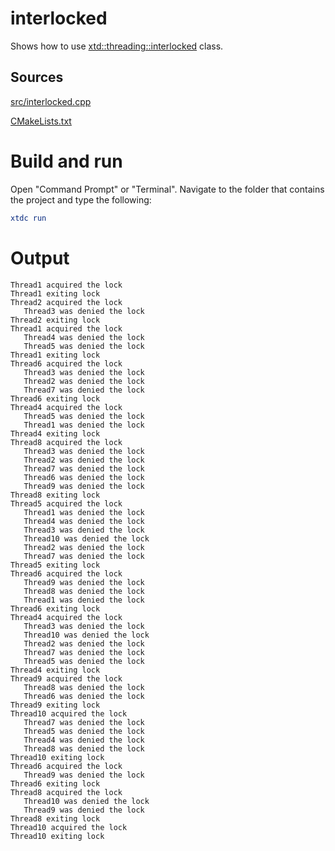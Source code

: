 # interlocked

Shows how to use [xtd::threading::interlocked](https://gammasoft71.github.io/xtd/reference_guides/latest/classxtd_1_1threading_1_1interlocked.html) class.

## Sources

[src/interlocked.cpp](src/interlocked.cpp)

[CMakeLists.txt](CMakeLists.txt)

# Build and run

Open "Command Prompt" or "Terminal". Navigate to the folder that contains the project and type the following:

```cmake
xtdc run
```

# Output

```
Thread1 acquired the lock
Thread1 exiting lock
Thread2 acquired the lock
   Thread3 was denied the lock
Thread2 exiting lock
Thread1 acquired the lock
   Thread4 was denied the lock
   Thread5 was denied the lock
Thread1 exiting lock
Thread6 acquired the lock
   Thread3 was denied the lock
   Thread2 was denied the lock
   Thread7 was denied the lock
Thread6 exiting lock
Thread4 acquired the lock
   Thread5 was denied the lock
   Thread1 was denied the lock
Thread4 exiting lock
Thread8 acquired the lock
   Thread3 was denied the lock
   Thread2 was denied the lock
   Thread7 was denied the lock
   Thread6 was denied the lock
   Thread9 was denied the lock
Thread8 exiting lock
Thread5 acquired the lock
   Thread1 was denied the lock
   Thread4 was denied the lock
   Thread3 was denied the lock
   Thread10 was denied the lock
   Thread2 was denied the lock
   Thread7 was denied the lock
Thread5 exiting lock
Thread6 acquired the lock
   Thread9 was denied the lock
   Thread8 was denied the lock
   Thread1 was denied the lock
Thread6 exiting lock
Thread4 acquired the lock
   Thread3 was denied the lock
   Thread10 was denied the lock
   Thread2 was denied the lock
   Thread7 was denied the lock
   Thread5 was denied the lock
Thread4 exiting lock
Thread9 acquired the lock
   Thread8 was denied the lock
   Thread6 was denied the lock
Thread9 exiting lock
Thread10 acquired the lock
   Thread7 was denied the lock
   Thread5 was denied the lock
   Thread4 was denied the lock
   Thread8 was denied the lock
Thread10 exiting lock
Thread6 acquired the lock
   Thread9 was denied the lock
Thread6 exiting lock
Thread8 acquired the lock
   Thread10 was denied the lock
   Thread9 was denied the lock
Thread8 exiting lock
Thread10 acquired the lock
Thread10 exiting lock
```
